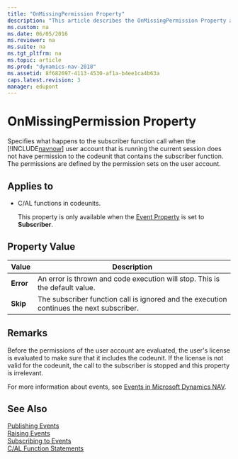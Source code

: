 ```yaml
---
title: "OnMissingPermission Property"
description: "This article describes the OnMissingPermission Property and provides its property value."
ms.custom: na
ms.date: 06/05/2016
ms.reviewer: na
ms.suite: na
ms.tgt_pltfrm: na
ms.topic: article
ms.prod: "dynamics-nav-2018"
ms.assetid: 8f682697-4113-4530-af1a-b4ee1ca4b63a
caps.latest.revision: 3
manager: edupont
---
```

# OnMissingPermission Property
Specifies what happens to the subscriber function call when the [!INCLUDE[navnow](includes/navnow_md.md)] user account that is running the current session does not have permission to the codeunit that contains the subscriber function. The permissions are defined by the permission sets on the user account.  
  
## Applies to  
  
-   C/AL functions in codeunits.  
  
     This property is only available when the [Event Property](Event-Property.md) is set to **Subscriber**.  
  
## Property Value  
  
|Value|Description|  
|-----------|-----------------|  
|**Error**|An error is thrown and code execution will stop. This is the default value.|  
|**Skip**|The subscriber function call is ignored and the execution continues the next subscriber.|  
  
## Remarks  
 Before the permissions of the user account are evaluated, the user's license is evaluated to make sure that it includes the codeunit. If the license is not valid for the codeunit, the call to the subscriber is stopped and this property is irrelevant.  
  
 For more information about events, see [Events in Microsoft Dynamics NAV](Events-in-Microsoft-Dynamics-NAV.md).  
  
## See Also  
 [Publishing Events](Publishing-Events.md)   
 [Raising Events](Raising-Events.md)   
 [Subscribing to Events](Subscribing-to-Events.md)   
 [C/AL Function Statements](C-AL-Function-Statements.md)